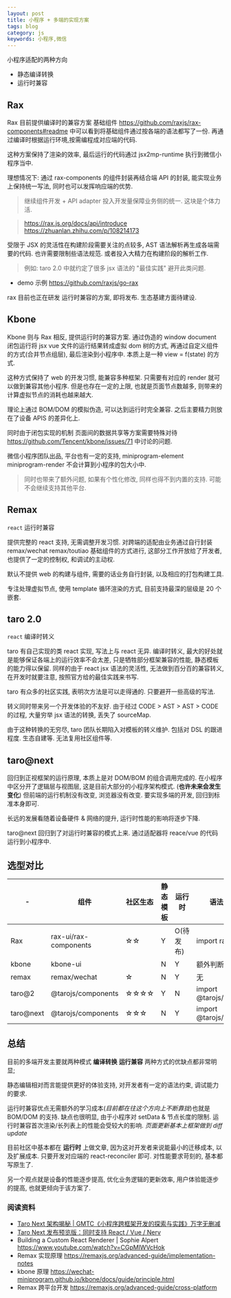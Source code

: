 ```yaml
---
layout: post
title: 小程序 + 多端的实现方案
tags: blog
category: js
keywords: 小程序,微信
---
```


小程序适配的两种方向 

- 静态编译转换
- 运行时兼容

## Rax


Rax 目前提供编译时的兼容方案 基础组件 <https://github.com/raxjs/rax-components#readme> 中可以看到将基础组件通过按各端的语法都写了一份. 再通过编译时根据运行环境,按需编程成对应端的代码. 

这种方案保持了渲染的效率, 最后运行的代码通过 jsx2mp-runtime 执行到微信小程序当中. 

理想情况下: 通过 rax-components 的组件封装再结合端 API 的封装, 能实现业务上保持统一写法, 同时也可以发挥响应端的优势. 

> 继续组件开发 + API adapter 投入开发量保障业务侧的统一. 这块是个体力活.

> <https://rax.js.org/docs/api/introduce>
> <https://zhuanlan.zhihu.com/p/108214173>

受限于 JSX 的灵活性在构建阶段需要关注的点较多, AST 语法解析再生成各端需要的代码. 也许需要限制些语法规范. 或者投入大精力在构建阶段的解析工作.

> 例如: taro 2.0 中就约定了很多 jsx 语法的 "最佳实践" 避开此类问题.

- demo 示例 <https://github.com/raxjs/go-rax>

rax 目前也正在研发 运行时兼容的方案, 即将发布. 生态基建方面待建设.

## Kbone

Kbone 则与 Rax 相反, 提供运行时的兼容方案. 通过伪造的 window document 闭包运行将 jsx vue 文件的运行结果转成虚拟 dom 树的方式, 再通过自定义组件的方式(合并节点组层), 最后渲染到小程序中. 本质上是一种 view = f(state) 的方式.

这种方式保持了 web 的开发习惯, 能兼容多种框架. 只需要有对应的 render 就可以做到兼容其他小程序. 但是也存在一定的上限, 也就是页面节点数越多, 则带来的计算虚拟节点的消耗也越来越大.

理论上通过 BOM/DOM 的模拟伪造, 可以达到运行时完全兼容. 之后主要精力则放在了设备 APIS 的差异化上.

同时由于闭包实现的机制 页面间的数据共享等方案需要特殊对待 <https://github.com/Tencent/kbone/issues/71> 中讨论的问题.

微信小程序团队出品, 平台也有一定的支持, miniprogram-element miniprogram-render 不会计算到小程序的包大小中.

> 同时也带来了额外问题, 如果有个性化修改, 同样也得不到内置的支持.
> 可能不会继续支持其他平台.

## Remax 

`react`  运行时兼容

提供完整的 react 支持, 无需调整开发习惯. 对跨端的适配由业务通过自行封装 remax/wechat remax/toutiao 基础组件的方式进行, 这部分工作开放给了开发者, 也提供了一定的控制权, 和调试的主动权.

默认不提供 web 的构建与组件, 需要的话业务自行封装, 以及相应的打包构建工具.

专注处理虚拟节点, 使用 template 循环渲染的方式, 目前支持最深的层级是 20 个嵌套.

## taro 2.0

`react` 编译时转义

taro 有自己实现的类 react 实现, 写法上与 react 无异. 编译时转义, 最大的好处就是能够保证各端上的运行效率不会太差, 只是牺牲部分框架兼容的性能, 静态模板的能力得以保留. 同样的由于 react jsx 语法的灵活性, 无法做到百分百的兼容转义, 在开发时就要注意, 按照官方给的最佳实践来书写.

taro 有众多的社区实践, 表明次方法是可以走得通的. 只要避开一些高级的写法.

转义同时带来另一个开发体验的不友好. 由于经过 CODE > AST > AST > CODE 的过程, 大量穷举 jsx 语法的转换, 丢失了 sourceMap. 

由于这种转换的无穷尽, taro 团队长期陷入对模板的转义维护. 包括对 DSL 的跟进程度. 生态自建等. 无法复用社区组件等.

## taro@next

回归到正视框架的运行原理, 本质上是对 DOM/BOM 的组合调用完成的. 在小程序中区分开了逻辑层与视图层, 这是目前大部分的小程序架构模式. (**也许未来会发生变化**) 但前端的运行机制没有改变, 浏览器没有改变. 要实现多端的开发, 回归到标准本身即可.

长远的发展看随着设备硬件 & 网络的提升, 运行时性能的影响将逐步下降.

taro@next 回归到了对运行时兼容的模式上来. 通过适配器将 reace/vue 的代码运行到小程序中.

## 选型对比

| - | 组件 | 社区生态 | 静态模板 | 运行时 | 语法 | 多端 | 
| --- | --- | --- | --- | --- | --- |  -- | 
| Rax | rax-ui/rax-components |  ☆☆  | Y | O(待发布) | import rax | h5,we,alipay,weex
| kbone | kbone-ui | | N | Y | 额外判断 | h5,we
| remax | remax/wechat | ☆ | N | Y | 无 | h5,we,alipay,toutiao | 
| taro@2 | @tarojs/components | ☆☆☆☆ | Y | N | import @tarojs/taro | all |
| taro@next | @tarojs/components | ☆☆☆ | N | Y | import @tarojs/taro | O |

## 总结

目前的多端开发主要就两种模式 **编译转换** **运行兼容** 两种方式的优缺点都非常明显;

静态编辑相对而言能提供更好的体验支持, 对开发者有一定的语法约束, 调试能力的要求. 

运行时兼容优点无需额外的学习成本(*目前都在往这个方向上不断靠拢*)也就是 BOM/DOM 的支持. 缺点也很明显, 由于小程序对 setData & 节点长度的限制. 运行时兼容首次渲染/长列表上的性能会受较大的影响. *页面更新基本上框架做到 diff update*

目前社区中基本都在 **运行时** 上做文章, 因为这对开发者来说能最小的迁移成本, 以及扩展成本. 只要开发对应端的 react-reconciler 即可. 对性能要求苛刻的, 基本都写原生了.

另一个观点就是设备的性能逐步提高, 优化业务逻辑的更新效率, 用户体验能逐步的提高, 也就更倾向于该方案了.

### 阅读资料

- [Taro Next 架构揭秘 | GMTC《小程序跨框架开发的探索与实践》万字无删减](https://juejin.im/post/5e0dd562f265da5d6a664b6d#heading-27)
- [Taro Next 发布预览版：同时支持 React / Vue / Nerv](https://juejin.im/post/5e4487b3e51d4527214ba6b1)
- Building a Custom React Renderer | Sophie Alpert <https://www.youtube.com/watch?v=CGpMlWVcHok>
- Remax 实现原理 <https://remaxjs.org/advanced-guide/implementation-notes>
- kbone 原理 <https://wechat-miniprogram.github.io/kbone/docs/guide/principle.html>
- Remax 跨平台开发 <https://remaxjs.org/advanced-guide/cross-platform>
